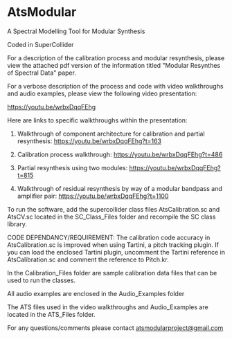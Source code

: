 # AtsModular

A Spectral Modelling Tool for Modular Synthesis 

Coded in SuperCollider

For a description of the calibration process and modular resynthesis, please view the attached pdf version of the information titled "Modular Resynthes of Spectral Data" paper.

For a verbose description of the process and code with video walkthroughs and audio examples, please view the following video presentation:

https://youtu.be/wrbxDqqFEhg

Here are links to specific walkthroughs within the presentation:

1. Walkthrough of component architecture for calibration and partial resynthesis: 
https://youtu.be/wrbxDqqFEhg?t=163

2. Calibration process walkthrough:
https://youtu.be/wrbxDqqFEhg?t=486

3. Partial resynthesis using two modules:
https://youtu.be/wrbxDqqFEhg?t=815

4. Walkthrough of residual resynthesis by way of a modular bandpass and amplifier pair:
https://youtu.be/wrbxDqqFEhg?t=1100

To run the software, add the supercollider class files AtsCalibration.sc and AtsCV.sc located in the SC_Class_Files folder and recompile the SC class library. 

CODE DEPENDANCY/REQUIREMENT: The calibration code accuracy in AtsCalibration.sc is improved when using Tartini, a pitch tracking plugin. If you can load the enclosed Tartini plugin, uncomment the Tartini reference in AtsCalibration.sc and comment the reference to Pitch.kr.

In the Calibration_Files folder are sample calibration data files that can be used to run the classes. 

All audio examples are enclosed in the Audio_Examples folder

The ATS files used in the video walkthroughs and Audio_Examples are located in the ATS_Files folder. 

For any questions/comments please contact atsmodularproject@gmail.com

